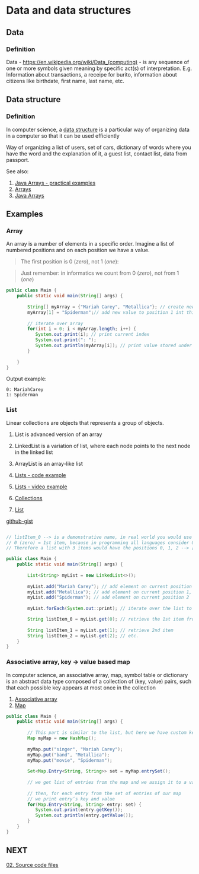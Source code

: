 # Data and data structures

## Data

### Definition

Data - https://en.wikipedia.org/wiki/Data_(computing) - is any sequence of one or more symbols given meaning by specific act(s) of interpretation.
E.g. Information about transactions, a receipe for burito, information about citizens like birthdate, first name, last name, etc.

## Data structure

### Definition

In computer science, a [data structure](https://en.wikipedia.org/wiki/Data_structure) is a particular way of organizing data in a computer so that it can be used efficiently

Way of organizing a list of users, set of cars, dictionary of words where you have the word and the explanation of it, a guest list, contact list, data from passport.

See also: 
1. [Java Arrays - practical examples](../Arrays.java)
1. [Arrays](https://docs.oracle.com/javase/tutorial/java/nutsandbolts/arrays.html)
1. [Java Arrays](https://youtu.be/D-ni5Wzbq1o?list=PLPkoWZmDIKwCvNeBpZMejx8gQhglUxw-w)

## Examples

### Array

An array is a number of elements in a specific order. Imagine a list of numbered positions and on each position we have a value.

> The first position is 0 (_zero_), not 1 (_one_):

> Just remember: in informatics we count from 0 (_zero_), not from 1 (_one_)

```java
public class Main {
    public static void main(String[] args) {
        
        String[] myArray = {"Mariah Carey", "Metallica"}; // create new array with 2 elements / 2 positions: 0 and 1
        myArray[1] = "Spiderman";// add new value to position 1 int this array, we basically override "Metallica" with "Spiderman"
        
        // iterate over array
        for(int i = 0; i < myArray.length; i++) {
           System.out.print(i); // print current index
           System.out.print(": ");
           System.out.println(myArray[i]); // print value stored under current index
        }
        
    }
}
```

Output example:

    0: MariahCarey
    1: Spiderman

### List

Linear collections are objects that represents a group of objects.

1. List is advanced version of an array
1. LinkedList is a variation of list, where each node points to the next node in the linked list
1. ArrayList is an array-like list


1. [Lists - code example](../Lists.java)
1. [Lists - video example](https://www.youtube.com/watch?v=rfbHEx-HDN0)
1. [Collections](https://docs.oracle.com/javase/8/docs/technotes/guides/collections/overview.html)
1. [List](https://docs.oracle.com/javase/tutorial/collections/interfaces/list.html)


[github-gist](https://gist.github.com/rodislav/2afd35018e7230d082536381b272a6af)

```java

// listItem_0 --> is a demonstrative name, in real world you would use a name like: listItem, firstListItem, etc.
// 0 (zero) = 1st item, because in programming all languages consider 0 as being the first position in a Array/List/etc.
// Therefore a list with 3 items would have the positions 0, 1, 2 --> [pos_0, pos_1, pos_2]

public class Main {
    public static void main(String[] args) {
        
        List<String> myList = new LinkedList<>(); 
        
        myList.add("Mariah Carey"); // add element on current position which is 0 zero
        myList.add("Metallica"); // add element on current position 1, because Mariah is already on the first one
        myList.add("Spiderman"); // add element on current position 2
    
        myList.forEach(System.out::print); // iterate over the list to display all the elements

        String listItem_0 = myList.get(0); // retrieve the 1st item from list and assign it to a string variable, remember, variable and content should have same type
        
        String listItem_1 = myList.get(1); // retrieve 2nd item
        String listItem_2 = myList.get(2); // etc.
    }
}
```

### Associative array, key -> value based map

In computer science, an associative array, map, symbol table or dictionary is an abstract data type composed of a
collection of (key, value) pairs, such that each possible key appears at most once in the collection

1. [Associative array](https://en.wikipedia.org/wiki/Associative_array)
1. [Map](https://docs.oracle.com/javase/tutorial/collections/interfaces/map.html)

```java
public class Main {
    public static void main(String[] args) {
        
        // This part is similar to the list, but here we have custom keys instead of numeric positions (indexes)
        Map myMap = new HashMap();
        
        myMap.put("singer", "Mariah Carey");
        myMap.put("band", "Metallica");
        myMap.put("movie", "Spiderman");
        
        Set<Map.Entry<String, String>> set = myMap.entrySet();
        
        // we get list of entries from the map and we assign it to a variable with name set which has as type a Set structure of elements, and each element is a Map.Entry which contains a key of type String and a value of type String
        
        // then, for each entry from the set of entries of our map
        // we print entry’s key and value
        for(Map.Entry<String, String> entry: set) {
           System.out.print(entry.getKey());
           System.out.println(entry.getValue());
        }
    }
}
```

## NEXT

[02. Source code files](02-Source-code-files.md)